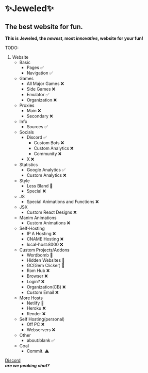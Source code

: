 # ✨Jeweled✨
## The best website for fun.
**This is Jeweled, the _newest_, most _innovative_, website for your fun!**

TODO:
1. Website
   - Basic
      - Pages ✅
      - Navigation ✅
   - Games
     - All Major Games ❌
     - Side Games ❌
     - Emulator ✅
     - Organization ❌
   - Proxies
     - Main ❌
     - Secondary ❌
   - Info
     - Sources ✅
   - Socials
     - Discord ✅
        - Custom Bots ❌
        - Custom Analytics ❌
        - Community ❌
     - X ❌
   - Statistics 
     - Google Analytics ✅
     - Custom Analytics ❌
   - Style 
     - Less Bland 🚧
     - Special ❌
   - JS
     - Special Animations and Functions ❌
   - JSX
     - Custom React Designs ❌
   - Manim Animations
     - Custom Animations ❌
   - Self-Hosting
     - IP A Hosting ❌
     - CNAME Hosting ❌
     - local-host:8000 ❌
   - Custom Projects/Addons
     - Wordbomb 🚧
     - Hidden Websites 🚧
     - GC(Gem Clicker) 🚧
     - Rom Hub ❌
     - Browser ❌
     - Login? ❌
     - Organization(CB) ❌
     - Custom Email ❌
   - More Hosts
     - Netlify 🚧
     - Heroku ❌
     - Render ❌
   - Self Hosting(personal)
     - Off PC ❌
     - Webservers ❌
   - Other
      - about:blank ✅
   - Goal
     - Commit. ⚠️

<a href="https://discord.gg/FTbkTFqMXw">Discord</a> <br>
***are we peaking chat?***
